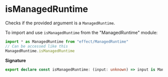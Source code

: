 # isManagedRuntime

Checks if the provided argument is a `ManagedRuntime`.

To import and use `isManagedRuntime` from the "ManagedRuntime" module:

```ts
import * as ManagedRuntime from "effect/ManagedRuntime"
// Can be accessed like this
ManagedRuntime.isManagedRuntime
```

**Signature**

```ts
export declare const isManagedRuntime: (input: unknown) => input is ManagedRuntime<unknown, unknown>
```

